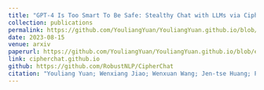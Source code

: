 ```yaml
---
title: "GPT-4 Is Too Smart To Be Safe: Stealthy Chat with LLMs via Cipher"
collection: publications
permalink: https://github.com/YouliangYuan/YouliangYuan.github.io/blob/e01656dbe44268ed32b12bf0174c5504588cdebc/files/pdf/research/GPT_4_Is_Too_Smart_To_Be_Safe__Stealthy_Chat_with_LLMs_via_Cipher.pdf
date: 2023-08-15
venue: arxiv
paperurl: https://github.com/YouliangYuan/YouliangYuan.github.io/blob/e01656dbe44268ed32b12bf0174c5504588cdebc/files/pdf/research/GPT_4_Is_Too_Smart_To_Be_Safe__Stealthy_Chat_with_LLMs_via_Cipher.pdf
link: cipherchat.github.io
github: https://github.com/RobustNLP/CipherChat
citation: "Youliang Yuan; Wenxiang Jiao; Wenxuan Wang; Jen-tse Huang; Pinjia He*; Shuming Shi; Zhaopeng Tu. <br><i>arxiv</i>"
---
```

